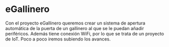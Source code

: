 # eGallinero
Con el proyecto eGallinero queremos crear un sistema de apertura automática de la puerta de un gallinero al que se le puedan añadir periféricos. Además tiene conexión WiFi, por lo que se trata de un proyecto de IoT. Poco a poco iremos subiendo los avances.
